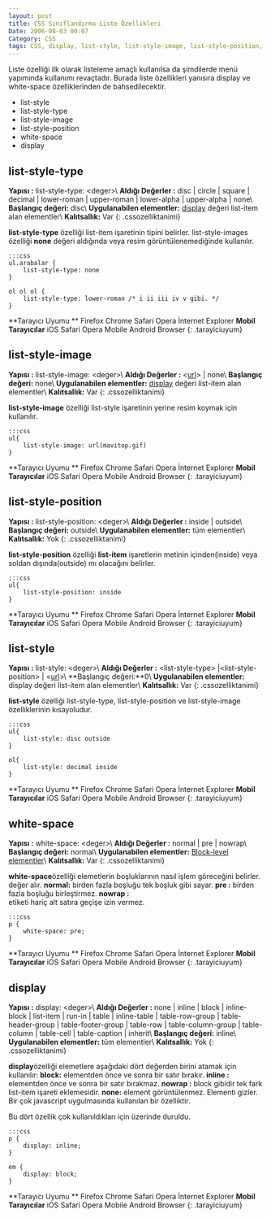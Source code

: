 ```yaml
---
layout: post
title: CSS Sınıflandırma-Liste Özellikleri
Date: 2006-08-03 00:07
Category: CSS
tags: CSS, display, list-style, list-style-image, list-style-position, list-style-type, white-space
---
```


Liste özelliği ilk olarak listeleme amaçlı kullanılsa da şimdilerde menü
yapımında kullanımı revaçtadır. Burada liste özellikleri yanısıra
display ve white-space özelliklerinden de bahsedilecektir.

-   list-style
-   list-style-type
-   list-style-image
-   list-style-position
-   white-space
-   display

## list-style-type

**Yapısı :** list-style-type: <deger\>\\
**Aldığı Değerler :** disc | circle | square | decimal | lower-roman | upper-roman | lower-alpha | upper-alpha | none\\
**Başlangıç değeri:** disc\\
**Uygulanabilen elementler:** [display][] değeri list-item alan elementler\\
**Kalıtsallık:** Var
{: .cssozelliktanimi}

**list-style-type** özelliği list-item işaretinin tipini belirler.
list-style-images özelliği **none** değeri aldığında veya resim
görüntülenemediğinde kullanılır.

	:::css
	ul.arabalar {
		list-style-type: none
	}

	ol ol ol {
		list-style-type: lower-roman /* i ii iii iv v gibi. */
	}


**Tarayıcı Uyumu **
Firefox
Chrome
Safari
Opera
İnternet Explorer
**Mobil Tarayıcılar**
iOS Safari
Opera Mobile
Android Browser
{: .tarayiciuyum}

## list-style-image

**Yapısı :** list-style-image: <deger\>\\
**Aldığı Değerler :** <[url][]> | none\\
**Başlangıç değeri:** none\\
**Uygulanabilen elementler:** [display][] değeri list-item alan elementler\\
**Kalıtsallık:** Var
{: .cssozelliktanimi}

**list-style-image** özelliği list-style işaretinin yerine resim koymak
için kullanılır.

	:::css
	ul{
		list-style-image: url(mavitop.gif)
	}

**Tarayıcı Uyumu **
Firefox
Chrome
Safari
Opera
İnternet Explorer
**Mobil Tarayıcılar**
iOS Safari
Opera Mobile
Android Browser
{: .tarayiciuyum}

## list-style-position

**Yapısı :** list-style-position: <deger\>\\
**Aldığı Değerler :** inside | outside\\
**Başlangıç değeri:** outside\\
**Uygulanabilen elementler:** tüm elementler\\
**Kalıtsallık:** Yok
{: .cssozelliktanimi}

**list-style-position** özelliği **list-item** işaretlerin metinin
içinden(inside) veya soldan dışında(outside) mı olacağını belirler.

	:::css
	ul{
		list-style-position: inside
	}


**Tarayıcı Uyumu **
Firefox
Chrome
Safari
Opera
İnternet Explorer
**Mobil Tarayıcılar**
iOS Safari
Opera Mobile
Android Browser
{: .tarayiciuyum}


## list-style

**Yapısı :** list-style: <deger\>\\
**Aldığı Değerler :** <list-style-type\> |<list-style-position\> | <[url][]>\\
**Başlangıç değeri:**0\\
**Uygulanabilen elementler:** display değeri list-item alan elementler\\
**Kalıtsallık:** Var
{: .cssozelliktanimi}

**list-style** özelliği list-style-type, list-style-position ve
list-style-image özelliklerinin kısayoludur.

	:::css
	ul{
		list-style: disc outside
	}

	ol{
		list-style: decimal inside
	}

**Tarayıcı Uyumu **
Firefox
Chrome
Safari
Opera
İnternet Explorer
**Mobil Tarayıcılar**
iOS Safari
Opera Mobile
Android Browser
{: .tarayiciuyum}

## white-space

**Yapısı :** white-space: <deger\>\\
**Aldığı Değerler :** normal | pre | nowrap\\
**Başlangıç değeri:** normal\\
**Uygulanabilen elementler:** [Block-level elementler][]\\
**Kalıtsallık:** Var
{: .cssozelliktanimi}

**white-space**özelliği elemetlerin boşluklarının nasıl işlem göreceğini
belirler. değer alır. **normal:** birden fazla boşluğu tek boşluk gibi
sayar. **pre :** birden fazla boşluğu birleştirmez. **nowrap :** <br>
etiketi hariç alt satıra geçişe izin vermez.

	:::css
	p {
		white-space: pre;
	}

**Tarayıcı Uyumu **
Firefox
Chrome
Safari
Opera
İnternet Explorer
**Mobil Tarayıcılar**
iOS Safari
Opera Mobile
Android Browser
{: .tarayiciuyum}

## display

**Yapısı :** display: <deger\>\\
**Aldığı Değerler :** none | inline | block | inline-block | list-item | run-in | table | inline-table | table-row-group | table-header-group | table-footer-group | table-row |
table-column-group | table-column | table-cell | table-caption | inherit\\
**Başlangıç değeri:** inline\\
**Uygulanabilen elementler:** tüm elementler\\
**Kalıtsallık:** Yok
{: .cssozelliktanimi}

**display**özelliği elemetlere aşağıdaki dört değerden birini atamak
için kullanılır: **block:** elementden önce ve sonra bir satır bırakır.
**inline :** elementden önce ve sonra bir satır bırakmaz. **nowrap :**
block gibidir tek fark list-item işareti eklemesidir.
**none:** element görüntülenmez. Elementi gizler. Bir çok javascript
uygulmasında kullanılan bir özelliktir.

Bu dört özellik çok kullanıldıkları için üzerinde duruldu.

	:::css
	p {
		display: inline;
	}

	em {
		display: block;
	}

**Tarayıcı Uyumu **
Firefox
Chrome
Safari
Opera
İnternet Explorer
**Mobil Tarayıcılar**
iOS Safari
Opera Mobile
Android Browser
{: .tarayiciuyum}

  [display]: #
  [url]: http://www.fatihhayrioglu.com/?p=95
  [Block-level elementler]: http://www.fatihhayrioglu.com/?p=13
